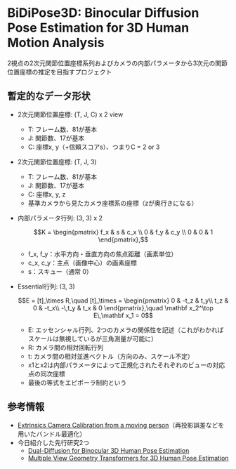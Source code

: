 # BiDiPose3D: Binocular Diffusion Pose Estimation for 3D Human Motion Analysis

2視点の2次元関節位置座標系列およびカメラの内部パラメータから3次元の関節位置座標の推定を目指すプロジェクト

## 暫定的なデータ形状

- 2次元関節位置座標: (T, J, C) x 2 view
  - T: フレーム数、81が基本
  - J: 関節数、17が基本
  - C: 座標x, y（+信頼スコアs）、つまりC = 2 or 3
- 2次元関節位置座標: (T, J, 3)
  - T: フレーム数、81が基本
  - J: 関節数、17が基本
  - C: 座標x, y, z
  - 基準カメラから見たカメラ座標系の座標（zが奥行きになる）
- 内部パラメータ行列: (3, 3) x 2
  ```math
  K = 
  \begin{pmatrix}
    f_x & s   & c_x \\
    0   & f_y & c_y \\
    0   & 0   & 1
  \end{pmatrix},
  ```
  
  - f_x, f_y：水平方向・垂直方向の焦点距離（画素単位）  
  - c_x, c_y：主点（画像中心）の画素座標  
  - s：スキュー（通常 0）
- Essential行列: (3, 3)
  ```math
  E = [t]_\times R,\quad
  [t]_\times = \begin{pmatrix}
  0 & -t_z & t_y\\
  t_z & 0 & -t_x\\
  -\,t_y & t_x & 0
  \end{pmatrix},\quad
  \mathbf x_2^\top E\,\mathbf x_1 = 0
  ```
  - E: エッセンシャル行列、2つのカメラの関係性を記述（これがわかればスケールは無視しているが三角測量が可能に）
  - R: カメラ間の相対回転行列
  - t: カメラ間の相対並進ベクトル（方向のみ、スケール不定）  
  - x1とx2は内部パラメータによって正規化されたそれぞれのビューの対応点の同次座標
  - 最後の等式をエピポーラ制約という

## 参考情報

- [Extrinsics Camera Calibration from a moving person](https://vision.ist.i.kyoto-u.ac.jp/pubs/SLee_RAL22.pdf)（再投影誤差などを用いたバンドル最適化）
- 今日紹介した先行研究2つ
  - [Dual-Diffusion for Binocular 3D Human Pose Estimation](https://proceedings.neurips.cc/paper_files/paper/2024/file/8ea50bf458f6070548b11babbe0bf89b-Paper-Conference.pdf)
  - [Multiple View Geometry Transformers for 3D Human Pose Estimation](https://openaccess.thecvf.com/content/CVPR2024/papers/Liao_Multiple_View_Geometry_Transformers_for_3D_Human_Pose_Estimation_CVPR_2024_paper.pdf)

